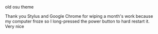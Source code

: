 old osu theme

Thank you Stylus and Google Chrome for wiping a month's work because my computer froze so I long-pressed the power button to hard restart it. Very nice
